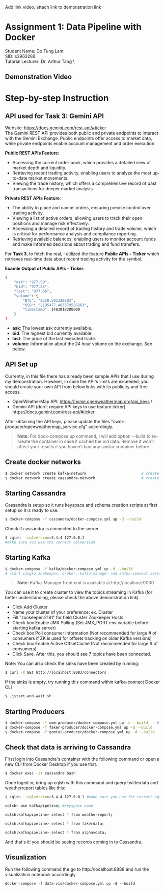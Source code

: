 Add link video, attach link to demonstration link
# Assignment 1: Data Pipeline with Docker

Student Name: Do Tung Lam  \
SID: s3963286 \
Tutorial Lecturer: Dr. Arthur Tang \

## Demonstration Video



# Step-by-step Instruction

## API used for Task 3: Gemini API
Website: https://docs.gemini.com/rest-api/#ticker \
The Gemini REST API provides both public and private endpoints to interact with the Gemini Exchange. Public endpoints offer access to market data, while private endpoints enable account management and order execution.

**Public REST APIs Feature**: 
- Accessing the current order book, which provides a detailed view of market depth and liquidity.
- Retrieving recent trading activity, enabling users to analyze the most up-to-date market movements.
- Viewing the trade history, which offers a comprehensive record of past transactions for deeper market analysis.

**Private REST APIs Feature**: 
- The ability to place and cancel orders, ensuring precise control over trading activity.
- Viewing a list of active orders, allowing users to track their open positions and manage risk effectively.
- Accessing a detailed record of trading history and trade volume, which is critical for performance analysis and compliance reporting.
- Retrieving available balances, enabling users to monitor account funds and make informed decisions about trading and fund transfers.

For **Task 3**, to fetch the real, I utilized the feature **Public APIs - Ticker** which retrieves real-time data about recent trading activity for the symbol.

**Examle Output of Public APIs - Ticker**:
```bash
{
    "ask": "977.59",
    "bid": "977.35",
    "last": "977.65",
    "volume": {
        "BTC": "2210.505328803",
        "USD": "2135477.463379586263",
        "timestamp": 1483018200000
    }
}
```
- **ask**: The lowest ask currently available.
- **bid**: The highest bid currently available.
- **last**: The price of the last executed trade.
- **volume**: Information about the 24 hour volume on the exchange. See below.

## API Set up
Currently, in this file there has already been sample APIs that I use during my demonstration. 
However, in case the API's limits are exceeded, you should create your own API from below links with its publicity and free access.

- OpenWeatherMap API: https://home.openweathermap.org/api_keys \
- Gemini API (don't require API keys to use feature ticker): https://docs.gemini.com/rest-api/#ticker

After obtaining the API keys, please update the files "owm-producer/openweathermap_service.cfg" accordingly.

> **Note:** 
For dock-compose up command, I will add option --build to re-create the container in case it cached the old data. Remove it won't affect your results if you haven't had any similar container before.

## Create docker networks
```bash
$ docker network create kafka-network                         # create a new docker network for kafka cluster (zookeeper, broker, kafka-manager services, and kafka connect sink services)
$ docker network create cassandra-network                     # create a new docker network for cassandra. (kafka connect will exist on this network as well in addition to kafka-network)
```
## Starting Cassandra

Cassandra is setup so it runs keyspace and schema creation scripts at first setup so it is ready to use.
```bash
$ docker-compose -f cassandra/docker-compose.yml up -d --build
```
Check if cassandra is connected to the server
```bash
$ cqlsh --cqlversion=3.4.4 127.0.0.1
#make sure you use the correct cqlversion
```

## Starting Kafka
```bash
$ docker-compose -f kafka/docker-compose.yml up -d --build
# start single zookeeper, broker, kafka-manager and kafka-connect services
```

> **Note:** 
Kafka-Manager front end is available at http://localhost:9000

You can use it to create cluster to view the topics streaming in Kafka (for better understanding, please check the above demonstration link).

- Click Add Cluster
- Name your cluster of your preference: ex. Cluster
- Fill "zookeeper:2181" for field Cluster Zookeeper Hosts
- Check box Enable JMX Polling (Set JMX_PORT env variable before starting kafka server)
- Check box Poll consumer information (Not recommended for large # of consumers if ZK is used for offsets tracking on older Kafka versions)
- Check box Enable Active OffsetCache (Not recommended for large # of consumers)
- Click Save. After this, you should see 7 topics have been connected.

Note: You can also check the sinks have been created by running:
```bash
$ curl -X GET http://localhost:8083/connectors
```
If the sinks is empty, try running this command within kafka-connect Docker CLI
```bash
$ .\start-and-wait.sh
```

## Starting Producers
```bash
$ docker-compose -f owm-producer/docker-compose.yml up -d --build    # start the producer that retrieves open weather map
$ docker-compose -f faker-producer/docker-compose.yml up -d --build     # start the producer for faker data
$ docker-compose -f gemini-producer/docker-compose.yml up -d --build    # start the producer for gemini data
```

## Check that data is arriving to Cassandra

First login into Cassandra's container with the following command or open a new CLI from Docker Desktop if you use that.
```bash
$ docker exec -it cassandra bash
```
Once loged in, bring up cqlsh with this command and query twitterdata and weatherreport tables like this:
```bash
$ cqlsh --cqlversion=3.4.4 127.0.0.1 #make sure you use the correct cqlversion

cqlsh> use kafkapipeline; #keyspace name

cqlsh:kafkapipeline> select * from weatherreport;

cqlsh:kafkapipeline> select * from fakerdata;

cqlsh:kafkapipeline> select * from alphavdata;
```

And that's it! you should be seeing records coming in to Cassandra.


## Visualization

Run the following command the go to http://localhost:8888 and run the visualization notebook accordingly

```
docker-compose -f data-vis/docker-compose.yml up -d --build
```



